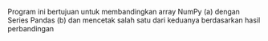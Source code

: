 Program ini bertujuan untuk membandingkan array NumPy (a) dengan Series Pandas (b) dan mencetak salah satu dari keduanya berdasarkan hasil perbandingan
